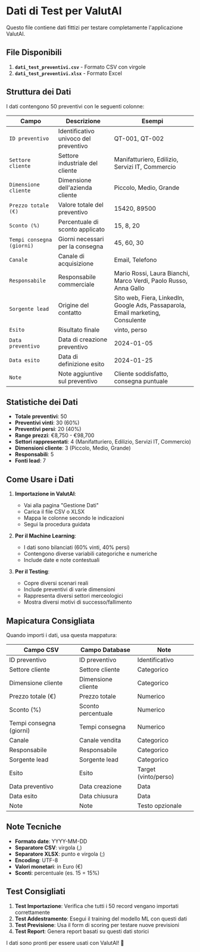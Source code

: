 # Dati di Test per ValutAI

Questo file contiene dati fittizi per testare completamente l'applicazione ValutAI.

## File Disponibili

1. **`dati_test_preventivi.csv`** - Formato CSV con virgole
2. **`dati_test_preventivi.xlsx`** - Formato Excel

## Struttura dei Dati

I dati contengono 50 preventivi con le seguenti colonne:

| Campo | Descrizione | Esempi |
|-------|-------------|---------|
| `ID preventivo` | Identificativo univoco del preventivo | QT-001, QT-002 |
| `Settore cliente` | Settore industriale del cliente | Manifatturiero, Edilizio, Servizi IT, Commercio |
| `Dimensione cliente` | Dimensione dell'azienda cliente | Piccolo, Medio, Grande |
| `Prezzo totale (€)` | Valore totale del preventivo | 15420, 89500 |
| `Sconto (%)` | Percentuale di sconto applicato | 15, 8, 20 |
| `Tempi consegna (giorni)` | Giorni necessari per la consegna | 45, 60, 30 |
| `Canale` | Canale di acquisizione | Email, Telefono |
| `Responsabile` | Responsabile commerciale | Mario Rossi, Laura Bianchi, Marco Verdi, Paolo Russo, Anna Gallo |
| `Sorgente lead` | Origine del contatto | Sito web, Fiera, LinkedIn, Google Ads, Passaparola, Email marketing, Consulente |
| `Esito` | Risultato finale | vinto, perso |
| `Data preventivo` | Data di creazione preventivo | 2024-01-05 |
| `Data esito` | Data di definizione esito | 2024-01-25 |
| `Note` | Note aggiuntive sul preventivo | Cliente soddisfatto, consegna puntuale |

## Statistiche dei Dati

- **Totale preventivi**: 50
- **Preventivi vinti**: 30 (60%)
- **Preventivi persi**: 20 (40%)
- **Range prezzi**: €8,750 - €98,700
- **Settori rappresentati**: 4 (Manifatturiero, Edilizio, Servizi IT, Commercio)
- **Dimensioni cliente**: 3 (Piccolo, Medio, Grande)
- **Responsabili**: 5
- **Fonti lead**: 7

## Come Usare i Dati

1. **Importazione in ValutAI**:
   - Vai alla pagina "Gestione Dati"
   - Carica il file CSV o XLSX
   - Mappa le colonne secondo le indicazioni
   - Segui la procedura guidata

2. **Per il Machine Learning**:
   - I dati sono bilanciati (60% vinti, 40% persi)
   - Contengono diverse variabili categoriche e numeriche
   - Include date e note contestuali

3. **Per il Testing**:
   - Copre diversi scenari reali
   - Include preventivi di varie dimensioni
   - Rappresenta diversi settori merceologici
   - Mostra diversi motivi di successo/fallimento

## Mapicatura Consigliata

Quando importi i dati, usa questa mappatura:

| Campo CSV | Campo Database | Note |
|-----------|---------------|------|
| ID preventivo | ID preventivo | Identificativo |
| Settore cliente | Settore cliente | Categorico |
| Dimensione cliente | Dimensione cliente | Categorico |
| Prezzo totale (€) | Prezzo totale | Numerico |
| Sconto (%) | Sconto percentuale | Numerico |
| Tempi consegna (giorni) | Tempi consegna | Numerico |
| Canale | Canale vendita | Categorico |
| Responsabile | Responsabile | Categorico |
| Sorgente lead | Sorgente lead | Categorico |
| Esito | Esito | Target (vinto/perso) |
| Data preventivo | Data creazione | Data |
| Data esito | Data chiusura | Data |
| Note | Note | Testo opzionale |

## Note Tecniche

- **Formato date**: YYYY-MM-DD
- **Separatore CSV**: virgola (,)
- **Separatore XLSX**: punto e virgola (;)
- **Encoding**: UTF-8
- **Valori monetari**: in Euro (€)
- **Sconti**: percentuale (es. 15 = 15%)

## Test Consigliati

1. **Test Importazione**: Verifica che tutti i 50 record vengano importati correttamente
2. **Test Addestramento**: Esegui il training del modello ML con questi dati
3. **Test Previsione**: Usa il form di scoring per testare nuove previsioni
4. **Test Report**: Genera report basati su questi dati storici

I dati sono pronti per essere usati con ValutAI! 🚀
